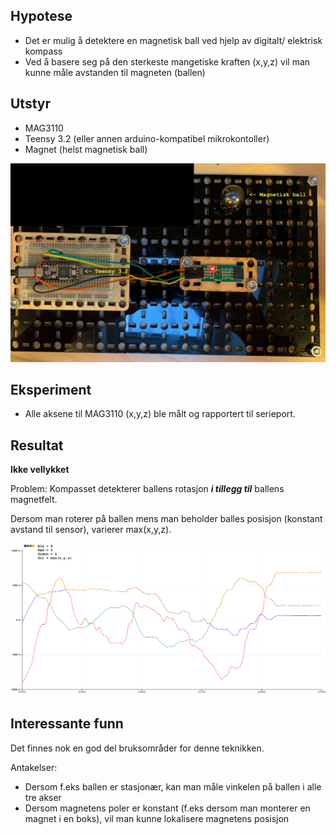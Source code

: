 
## Hypotese

* Det er mulig å detektere en magnetisk ball ved hjelp av digitalt/ elektrisk kompass
* Ved å basere seg på den sterkeste mangetiske kraften (x,y,z) vil man kunne måle avstanden til magneten (ballen)

## Utstyr

* MAG3110
* Teensy 3.2 (eller annen arduino-kompatibel mikrokontoller)
* Magnet (helst magnetisk ball)

![](./doc/Lab.jpeg)

## Eksperiment

* Alle aksene til MAG3110 (x,y,z) ble målt og rapportert til serieport.

## Resultat

**Ikke vellykket** 

Problem: Kompasset detekterer ballens rotasjon ***i tillegg til*** ballens magnetfelt.

Dersom man roterer på ballen mens man beholder balles posisjon (konstant avstand til sensor), varierer max(x,y,z).

![](./doc/SerialMonitor.png)


## Interessante funn

Det finnes nok en god del bruksområder for denne teknikken.

Antakelser:
* Dersom f.eks ballen er stasjonær, kan man måle vinkelen på ballen i alle tre akser
* Dersom magnetens poler er konstant (f.eks dersom man monterer en magnet i en boks), vil man kunne lokalisere magnetens posisjon


